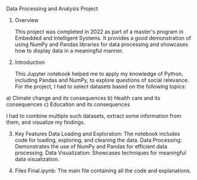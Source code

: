 Data Processing and Analysis Project

1. Overview

    This project was completed in 2022 as part of a master's program in Embedded and Intelligent Systems. It provides a good demonstration of using NumPy and Pandas libraries for data processing and showcases how to display data in a meaningful manner.

2. Introduction
   
    This Jupyter notebook helped me to apply my knowledge of Python, including Pandas and NumPy, to explore questions of social relevance. For the project, I had to select datasets based on the following topics:

a) Climate change and its consequences
b) Health care and its consequences
c) Education and its consequences

  I had to combine multiple such datasets, extract some information from them, and visualize my findings.

3. Key Features
  Data Loading and Exploration: The notebook includes code for loading, exploring, and cleaning the data.
  Data Processing: Demonstrates the use of NumPy and Pandas for efficient data processing.
  Data Visualization: Showcases techniques for meaningful data visualization.
  
4. Files
  Final.ipynb: The main file containing all the code and explanations.
